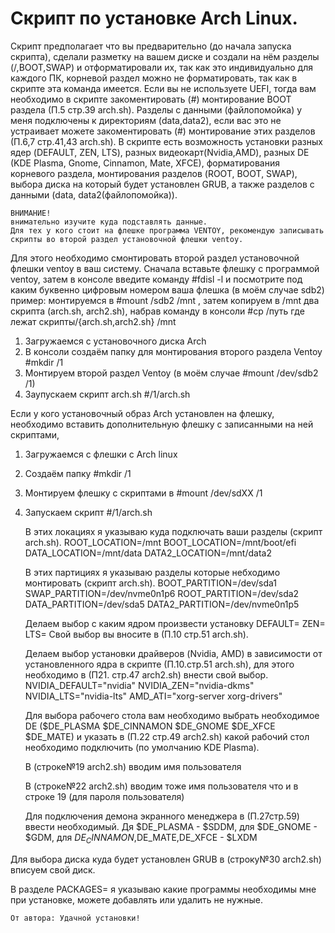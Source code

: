 #     Скрипт по установке Arch Linux.
Скрипт предполагает что вы предварительно (до начала запуска скрипта), сделали разметку на вашем диске и создали на нём разделы (/,BOOT,SWAP) и отформатировали их, так как это индивидуально для каждого ПК, корневой раздел можно не форматировать, так как в скрипте эта команда имеется. Если вы не используете UEFI, тогда вам необходимо в скрипте закоментировать (#) монтирование BOOT раздела (П.5 стр.39 arch.sh). Разделы с данными (файлопомойка) у меня подключены к директориям (data,data2), если вас это не устраивает можете закоментировать (#) монтирование этих разделов (П.6,7 стр.41,43 arch.sh).
В скрипте есть возможность установки разных ядер (DEFAULT, ZEN, LTS), разных видеокарт(Nvidia,AMD), разных DE (KDE Plasma, Gnome, Cinnamon, Mate, XFCE), форматирования корневого раздела, монтирования разделов (ROOT, BOOT, SWAP), выбора диска на который будет установлен GRUB, а также разделов с данными (data, data2(файлопомойка)).

    ВНИМАНИЕ!
    внимательно изучите куда подставлять данные.
    Для тех у кого стоит на флешке программа VENTOY, рекомендую записывать скрипты во второй раздел установочной флешки ventoy.
Для этого необходимо смонтировать второй раздел  установочной флешки ventoy в ваш систему.
    Сначала вставьте флешку с программой ventoy, затем в консоле введите команду #fdisl -l и посмотрите под каким буквенно цифровым номером ваша флешка
    (в моём случае sdb2)
пример:
монтируемся в #mount /sdb2 /mnt , затем копируем в /mnt два скрипта (arch.sh, arch2.sh),
набрав команду в консоли #cp /путь где лежат скрипты/{arch.sh,arch2.sh} /mnt

1. Загружаемся с установочного диска Arch
2. В консоли создаём папку для монтирования второго раздела Ventoy #mkdir /1
3. Монтируем второй раздел Ventoy (в моём случае #mount /dev/sdb2 /1)
4. Заупускаем скрипт arch.sh  #/1/arch.sh

Если у кого установочный образ Arch установлен на флешку, необходимо вставить дополнительную флешку с записанными на ней скриптами,
1. Загружаемся с флешки с Arch linux
2. Создаём папку #mkdir /1
3. Монтируем флешку с скриптами в #mount /dev/sdXX /1
4. Запускаем скрипт #/1/arch.sh

    В этих локациях я указываю куда подключать ваши разделы (скрипт arch.sh).
 ROOT_LOCATION=/mnt
 BOOT_LOCATION=/mnt/boot/efi
 DATA_LOCATION=/mnt/data
DATA2_LOCATION=/mnt/data2

    В этих партициях я указываю разделы которые небходимо монтировать (скрипт arch.sh).
 BOOT_PARTITION=/dev/sda1
 SWAP_PARTITION=/dev/nvme0n1p6
 ROOT_PARTITION=/dev/sda2
 DATA_PARTITION=/dev/sda5
DATA2_PARTITION=/dev/nvme0n1p5

    Делаем выбор с каким ядром произвести установку
DEFAULT=
ZEN=
LTS=
Свой выбор вы вносите в (П.10 стр.51 arch.sh).

    Делаем выбор установки драйверов (Nvidia, AMD) в зависимости от установленного ядра в скрипте (П.10.стр.51 arch.sh),
    для этого необходимо в (П21. стр.47 arch2.sh) внести свой выбор.
NVIDIA_DEFAULT="nvidia"
NVIDIA_ZEN="nvidia-dkms"
NVIDIA_LTS="nvidia-lts"
AMD_ATI="xorg-server xorg-drivers"

    Для выбора рабочего стола вам необходимо выбрать необходимое DE ($DE_PLASMA $DE_CINNAMON $DE_GNOME $DE_XFCE $DE_MATE)
и указать в (П.22 стр.49 arch2.sh) какой рабочий стол необходимо подключить (по умолчанию KDE Plasma).

    В (строке№19 arch2.sh) вводим имя пользователя

    В (строке№22 arch2.sh) вводим тоже имя пользователя что и в строке 19 (для пароля пользователя)

    Для подключения демона экранного менеджера в (П.27стр.59) ввести необходимый.
Дя $DE_PLASMA - $SDDM, для $DE_GNOME - $GDM, для $DE_CINNAMON,$DE_MATE,DE_XFCE - $LXDM

Для выбора диска куда будет установлен GRUB в (строку№30 arch2.sh) вписуем свой диск.

В разделе PACKAGES= я указываю какие программы необходимы мне при установке, можете добавлять или удалить не нужные.

    От автора: Удачной установки!
